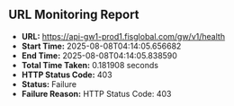 ## URL Monitoring Report

- **URL:** https://api-gw1-prod1.fisglobal.com/gw/v1/health
- **Start Time:** 2025-08-08T04:14:05.656682
- **End Time:** 2025-08-08T04:14:05.838590
- **Total Time Taken:** 0.181908 seconds
- **HTTP Status Code:** 403
- **Status:** Failure
- **Failure Reason:** HTTP Status Code: 403
